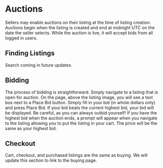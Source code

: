 # Auctions

Sellers may enable auctions on their listing at the time of listing creation. Auctions begin when the listing is created and end at midnight UTC on the date the seller selects. While the auction is live, it will accept bids from all logged in users.

## Finding Listings

Search coming in future updates.

## Bidding

The process of bidding is straightforward. Simply navigate to a listing that is open for auction. On the page, above the listing image, you will see a text box next to a Place Bid button. Simply fill in your bid (in whole dollars only) and press Place Bid. If your bid beats the current highest bid, your bid will be displayed. Be careful, as you can always outbid yourself! If you have the highest bid when the auction ends, a prompt will appear when you navigate to the listing allowing you to put the listing in your cart. The price will be the same as your highest bid.

## Checkout

Cart, checkout, and purchased listings are the same as buying. We will update this section to link to the buying page.

